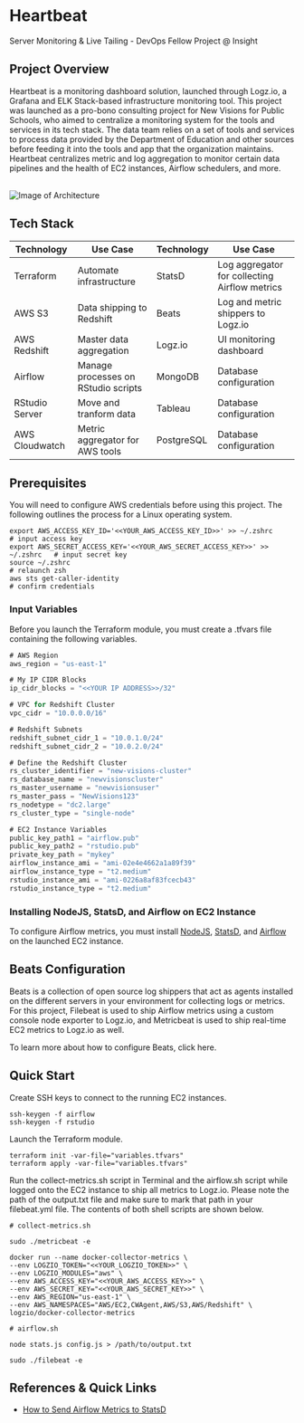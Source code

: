 # Heartbeat

Server Monitoring & Live Tailing - DevOps Fellow Project @ Insight 

## Project Overview

Heartbeat is a monitoring dashboard solution, launched through Logz.io, a Grafana and ELK Stack-based
infrastructure monitoring tool. This project was launched as a pro-bono consulting project for New
Visions for Public Schools, who aimed to centralize a monitoring system for the tools and services in its
tech stack. The data team relies on a set of tools and services to process data provided by the Department of Education and other sources before feeding it into the tools and app that
the organization maintains. Heartbeat centralizes metric and log aggregation to monitor certain data pipelines and the health of EC2 instances, Airflow schedulers, and more. <br /><br />

![Image of Architecture](images/architecture.png)

## Tech Stack

| Technology    | Use Case      | Technology    | Use Case      |
| ------------- | ------------- | ------------- | ------------- |
| Terraform  | Automate infrastructure  | StatsD  | Log aggregator for collecting Airflow metrics  |
| AWS S3  | Data shipping to Redshift  | Beats | Log and metric shippers to Logz.io |
| AWS Redshift | Master data aggregation  | Logz.io  | UI monitoring dashboard  |
| Airflow  | Manage processes on RStudio scripts  | MongoDB  | Database configuration  |
| RStudio Server  | Move and tranform data  | Tableau  | Database configuration  |
| AWS Cloudwatch  | Metric aggregator for AWS tools  | PostgreSQL  | Database configuration  |

## Prerequisites

You will need to configure AWS credentials before using this project. The following outlines the
process for a Linux operating system.

```
export AWS_ACCESS_KEY_ID='<<YOUR_AWS_ACCESS_KEY_ID>>' >> ~/.zshrc           # input access key
export AWS_SECRET_ACCESS_KEY='<<YOUR_AWS_SECRET_ACCESS_KEY>>' >> ~/.zshrc   # input secret key
source ~/.zshrc                                                             # relaunch zsh
aws sts get-caller-identity                                                 # confirm credentials
```

### Input Variables

Before you launch the Terraform module, you must create a .tfvars file containing the following variables.

```javascript
# AWS Region
aws_region = "us-east-1"

# My IP CIDR Blocks
ip_cidr_blocks = "<<YOUR IP ADDRESS>>/32"

# VPC for Redshift Cluster
vpc_cidr = "10.0.0.0/16"

# Redshift Subnets
redshift_subnet_cidr_1 = "10.0.1.0/24"
redshift_subnet_cidr_2 = "10.0.2.0/24"

# Define the Redshift Cluster
rs_cluster_identifier = "new-visions-cluster"
rs_database_name = "newvisionscluster"
rs_master_username = "newvisionsuser"
rs_master_pass = "NewVisions123"
rs_nodetype = "dc2.large"
rs_cluster_type = "single-node"

# EC2 Instance Variables
public_key_path1 = "airflow.pub"
public_key_path2 = "rstudio.pub"
private_key_path = "mykey"
airflow_instance_ami = "ami-02e4e4662a1a89f39"
airflow_instance_type = "t2.medium"
rstudio_instance_ami = "ami-0226a8af83fcecb43"
rstudio_instance_type = "t2.medium"
```

### Installing NodeJS, StatsD, and Airflow on EC2 Instance

To configure Airflow metrics, you must install [NodeJS](https://nodejs.org/en/download/package-manager/), [StatsD](https://github.com/statsd/statsd), and [Airflow](https://medium.com/@abraham.pabbathi/airflow-on-aws-ec2-instance-with-ubuntu-aff8d3206171) on the launched EC2 instance.

## Beats Configuration

Beats is a collection of open source log shippers that act as agents installed on the different servers in your environment for collecting logs or metrics. For this project, Filebeat is used to ship Airflow metrics using a custom console node exporter to Logz.io, and Metricbeat is used to ship real-time EC2 metrics to Logz.io as well. <br />

To learn more about how to configure Beats, click here.

## Quick Start



Create SSH keys to connect to the running EC2 instances.
```
ssh-keygen -f airflow 
ssh-keygen -f rstudio
```
Launch the Terraform module.
```
terraform init -var-file="variables.tfvars"
terraform apply -var-file="variables.tfvars"
```
Run the collect-metrics.sh script in Terminal and the airflow.sh script while logged onto the EC2 instance to ship all metrics to Logz.io. Please note the path of the output.txt file and make sure to mark that path in your filebeat.yml file. The contents of both shell scripts are shown below.
```
# collect-metrics.sh

sudo ./metricbeat -e

docker run --name docker-collector-metrics \
--env LOGZIO_TOKEN="<<YOUR_LOGZIO_TOKEN>>" \
--env LOGZIO_MODULES="aws" \
--env AWS_ACCESS_KEY="<<YOUR_AWS_ACCESS_KEY>>" \
--env AWS_SECRET_KEY="<<YOUR_AWS_SECRET_KEY>>" \
--env AWS_REGION="us-east-1" \
--env AWS_NAMESPACES="AWS/EC2,CWAgent,AWS/S3,AWS/Redshift" \
logzio/docker-collector-metrics
```

```
# airflow.sh

node stats.js config.js > /path/to/output.txt

sudo ./filebeat -e
```

## References & Quick Links

- [How to Send Airflow Metrics to StatsD](https://airflow.apache.org/docs/stable/metrics.html)